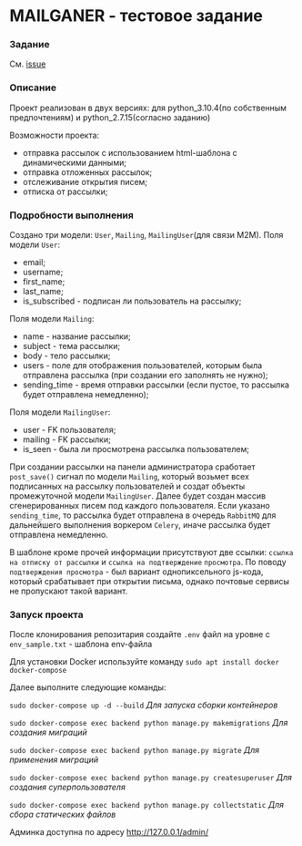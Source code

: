 # MAILGANER - тестовое задание

### Задание
См. [issue](https://github.com/vlad397/mailganer_test/issues)

### Описание

Проект реализован в двух версиях: для python_3.10.4(по собственным предпочтениям) и python_2.7.15(согласно заданию)

Возможности проекта:

- отправка рассылок с использованием html-шаблона с динамическими данными;
- отправка отложенных рассылок;
- отслеживание открытия писем;
- отписка от рассылки;

### Подробности выполнения

Создано три модели: `User`, `Mailing`, `MailingUser`(для связи M2M).
Поля модели `User`:
- email;
- username;
- first_name;
- last_name;
- is_subscribed - подписан ли пользователь на рассылку;

Поля модели `Mailing`:
- name - название рассылки;
- subject - тема рассылки;
- body - тело рассылки;
- users - поле для отображения пользователей, которым была отправлена рассылка (при создании его заполнять не нужно);
- sending_time - время отправки рассылки (если пустое, то рассылка будет отправлена немедленно);

Поля модели `MailingUser`:
- user - FK пользователя;
- mailing - FK рассылки;
- is_seen - была ли просмотрена рассылка пользователем;

При создании рассылки на панели администратора сработает `post_save()` сигнал по модели `Mailing`, который возьмет
всех подписанных на рассылку пользователей и создат объекты промежуточной модели `MailingUser`. Далее будет создан
массив сгенерированных писем под каждого пользователя. Если указано `sending_time`, то рассылка будет отправлена в
очередь `RabbitMQ` для дальнейшего выполнения воркером `Celery`, иначе рассылка будет отправлена немедленно.

В шаблоне кроме прочей информации присутствуют две ссылки: `ссылка на отписку от рассылки` и `ссылка на подтверждение`
`просмотра`. По поводу `подтверждения просмотра` - был вариант однопиксельного js-кода, который срабатывает при 
открытии письма, однако почтовые сервисы не пропускают такой вариант.


### Запуск проекта
После клонирования репозитария создайте `.env` файл на уровне с `env_sample.txt` - шаблона env-файла

Для установки Docker используйте команду `sudo apt install docker docker-compose`

Далее выполните следующие команды:

`sudo docker-compose up -d --build` *Для запуска сборки контейнеров*

`sudo docker-compose exec backend python manage.py makemigrations` *Для создания миграций*

`sudo docker-compose exec backend python manage.py migrate` *Для применения миграций*

`sudo docker-compose exec backend python manage.py createsuperuser` *Для создания суперпользователя*

`sudo docker-compose exec backend python manage.py collectstatic` *Для сбора статических файлов*

Админка доступна по адресу http://127.0.0.1/admin/